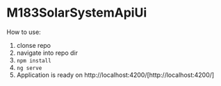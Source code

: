 # M183SolarSystemApiUi

How to use:

1. clonse repo
2. navigate into repo dir
3. `npm install`
4. `ng serve`
5. Application is ready on http://localhost:4200/[http://localhost:4200/]
